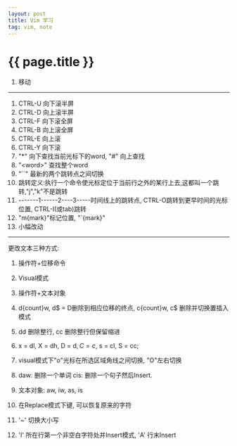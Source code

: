```yaml
---
layout: post
title: Vim 学习
tag: vim, note
---
```

{{ page.title }}
============

1.  移动
--------------
1.  CTRL-U 向下滚半屏  
2.  CTRL-D 向上滚半屏  
3.  CTRL-F 向下滚全屏  
4.  CTRL-B 向上滚全屏  
5.  CTRL-E 向上滚  
6.  CTRL-Y 向下滚  
7.  "*" 向下查找当前光标下的word, "#" 向上查找  
8.  "\<word\>" 查找整个word  
9.  "\`\`" 最新的两个跳转点之间切换  
10. 跳转定义:执行一个命令使光标定位于当前行之外的某行上去,这都叫一个跳转,"j","k"不是跳转  
11. -------1------2----3-----时间线上的跳转点, CTRL-O跳转到更早时间的光标位置, CTRL-I(或tab)跳转  
12. "m{mark}"标记位置, "\`{mark}"  
2.  小幅改动
------------
更改文本三种方式:    
1.  操作符+位移命令  
2.  Visual模式   
3.  操作符+文本对象  
  
0. d{count}w, d$ = D删除到相应位移的终点, c{count}w, c$ 删除并切换置插入模式  
1. dd 删除整行, cc 删除整行但保留缩进  
2. x = dl, X = dh, D = d$, C = c$, s = cl, S = cc;  
3. visual模式下"o"光标在所选区域角线之间切换, "O"左右切换  
4. daw: 删除一个单词 cis: 删除一个句子然后Insert.  
5. 文本对象: aw, iw, as, is  
6. 在Replace模式下<backspace>键, 可以恢复原来的字符  
7. '~' 切换大小写  
8. 'I' 所在行第一个非空白字符处并Insert模式, 'A' 行末Insert  
